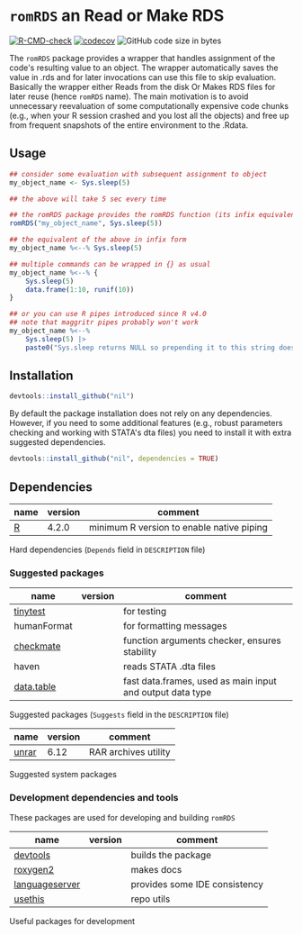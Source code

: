# `romRDS` an Read or Make RDS

[![R-CMD-check](https://github.com/stasvlasov/romRDS/workflows/R-CMD-check/badge.svg)](https://github.com/stasvlasov/romRDS/actions)
[![codecov](https://codecov.io/gh/stasvlasov/romRDS/branch/master/graph/badge.svg?token=DIUS28A7US)](https://codecov.io/gh/stasvlasov/romRDS)
![GitHub code size in bytes](https://img.shields.io/github/languages/code-size/stasvlasov/romRDS)

The `romRDS` package provides a wrapper that handles assignment of the
code's resulting value to an object. The wrapper automatically saves the
value in .rds and for later invocations can use this file to skip
evaluation. Basically the wrapper either Reads from the disk Or Makes
RDS files for later reuse (hence `romRDS` name). The main motivation is
to avoid unnecessary reevaluation of some computationally expensive code
chunks (e.g., when your R session crashed and you lost all the objects)
and free up from frequent snapshots of the entire environment to the
.Rdata.

## Usage

``` r
## consider some evaluation with subsequent assignment to object
my_object_name <- Sys.sleep(5)

## the above will take 5 sec every time

## the romRDS package provides the romRDS function (its infix equivalent is %<--%)
romRDS("my_object_name", Sys.sleep(5))

## the equivalent of the above in infix form
my_object_name %<--% Sys.sleep(5)

## multiple commands can be wrapped in {} as usual
my_object_name %<--% {
    Sys.sleep(5)
    data.frame(1:10, runif(10))
}

## or you can use R pipes introduced since R v4.0
## note that maggritr pipes probably won't work
my_object_name %<--%
    Sys.sleep(5) |>
    paste0("Sys.sleep returns NULL so prepending it to this string does not change it.")
```

## Installation

``` r
devtools::install_github("nil")
```

By default the package installation does not rely on any dependencies.
However, if you need to some additional features (e.g., robust
parameters checking and working with STATA's dta files) you need to
install it with extra suggested dependencies.

``` r
devtools::install_github("nil", dependencies = TRUE)
```

## Dependencies

| name                            | version | comment                                   |
|---------------------------------|---------|-------------------------------------------|
| [R](https://www.r-project.org/) | 4.2.0   | minimum R version to enable native piping |

Hard dependencies (`Depends` field in `DESCRIPTION` file)

### Suggested packages

| name                                                                            | version | comment                                                   |
|---------------------------------------------------------------------------------|---------|-----------------------------------------------------------|
| [tinytest](https://github.com/markvanderloo/tinytest/blob/master/pkg/README.md) |         | for testing                                               |
| humanFormat                                                                     |         | for formatting messages                                   |
| [checkmate](https://mllg.github.io/checkmate/)                                  |         | function arguments checker, ensures stability             |
| haven                                                                           |         | reads STATA .dta files                                    |
| [data.table](https://rdatatable.gitlab.io/data.table/)                          |         | fast data.frames, used as main input and output data type |

Suggested packages (`Suggests` field in the `DESCRIPTION` file)

| name                             | version | comment              |
|----------------------------------|---------|----------------------|
| [unrar](https://www.rarlab.com/) | 6.12    | RAR archives utility |

Suggested system packages

### Development dependencies and tools

These packages are used for developing and building `romRDS`

| name                                                               | version | comment                       |
|--------------------------------------------------------------------|---------|-------------------------------|
| [devtools](https://devtools.r-lib.org/)                            |         | builds the package            |
| [roxygen2](https://roxygen2.r-lib.org/)                            |         | makes docs                    |
| [languageserver](https://github.com/REditorSupport/languageserver) |         | provides some IDE consistency |
| [usethis](https://usethis.r-lib.org/)                              |         | repo utils                    |

Useful packages for development
